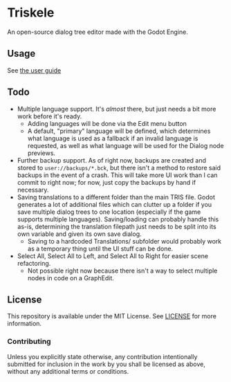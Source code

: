 # Triskele
An open-source dialog tree editor made with the Godot Engine.

## Usage
See [the user guide](USAGE.md)

## Todo
- Multiple language support. It's *almost* there, but just needs a bit more work before it's ready.
  - Adding languages will be done via the Edit menu button
  - A default, "primary" language will be defined, which determines what language is used as a fallback if an invalid language is requested, as well as what language will be used for the Dialog node previews.
- Further backup support. As of right now, backups are created and stored to `user://backups/*.bck`, but there isn't a method to restore said backups in the event of a crash. This will take more UI work than I can commit to right now; for now, just copy the backups by hand if necessary.
- Saving translations to a different folder than the main TRIS file. Godot generates a lot of additional files which can clutter up a folder if you save multiple dialog trees to one location (especially if the game supports multiple languages). Saving/loading can probably handle this as-is, determining the translation filepath just needs to be split into its own variable and given its own save dialog.
  - Saving to a hardcoded Translations/ subfolder would probably work as a temporary thing until the UI stuff can be done.
- Select All, Select All to Left, and Select All to Right for easier scene refactoring.
  - Not possible right now because there isn't a way to select multiple nodes in code on a GraphEdit.

## License
This repository is available under the MIT License. See [LICENSE](LICENSE) for more information.

### Contributing
Unless you explicitly state otherwise, any contribution intentionally submitted for inclusion in the work by you shall be licensed as above, without any additional terms or conditions.
